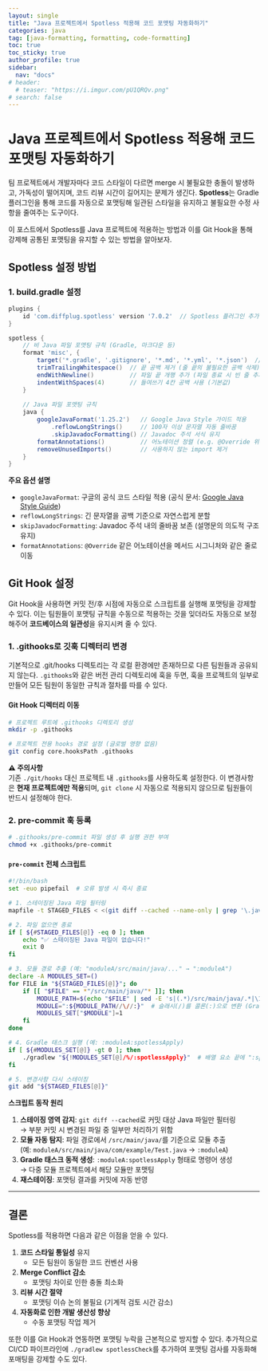```yaml
---
layout: single
title: "Java 프로젝트에서 Spotless 적용해 코드 포맷팅 자동화하기"
categories: java
tag: [java-formatting, formatting, code-formatting]
toc: true
toc_sticky: true
author_profile: true
sidebar:
  nav: "docs"
# header:
  # teaser: "https://i.imgur.com/pU1QRQv.png"
# search: false
---
```


# Java 프로젝트에서 Spotless 적용해 코드 포맷팅 자동화하기

팀 프로젝트에서 개발자마다 코드 스타일이 다르면 merge 시 불필요한 충돌이 발생하고, 가독성이 떨어지며, 코드 리뷰 시간이 길어지는 문제가 생긴다. **Spotless**는 Gradle 플러그인을 통해 코드를 자동으로 포맷팅해 일관된 스타일을 유지하고 불필요한 수정 사항을 줄여주는 도구이다.

이 포스트에서 Spotless를 Java 프로젝트에 적용하는 방법과 이를 Git Hook을 통해 강제해 공통된 포맷팅을 유지할 수 있는 방법을 알아보자.

## Spotless 설정 방법

### 1. build.gradle 설정

```groovy
plugins {
    id 'com.diffplug.spotless' version '7.0.2'  // Spotless 플러그인 추가
}

spotless {
    // 비 Java 파일 포맷팅 규칙 (Gradle, 마크다운 등)
    format 'misc', {
        target('*.gradle', '.gitignore', '*.md', '*.yml', '*.json')  // 대상 파일 지정
        trimTrailingWhitespace()  // 끝 공백 제거 (줄 끝의 불필요한 공백 삭제)
        endWithNewline()          // 파일 끝 개행 추가 (파일 종료 시 빈 줄 추가)
        indentWithSpaces(4)       // 들여쓰기 4칸 공백 사용 (기본값)
    }
    
    // Java 파일 포맷팅 규칙
    java {
        googleJavaFormat('1.25.2')   // Google Java Style 가이드 적용
            .reflowLongStrings()     // 100자 이상 문자열 자동 줄바꿈
            .skipJavadocFormatting() // Javadoc 주석 서식 유지
        formatAnnotations()          // 어노테이션 정렬 (e.g. @Override 위치 통일)
        removeUnusedImports()        // 사용하지 않는 import 제거
    }
}
```

**주요 옵션 설명**  
- `googleJavaFormat`: 구글의 공식 코드 스타일 적용 (공식 문서: [Google Java Style Guide](https://google.github.io/styleguide/javaguide.html))
- `reflowLongStrings`: 긴 문자열을 공백 기준으로 자연스럽게 분할
- `skipJavadocFormatting`: Javadoc 주석 내의 줄바꿈 보존 (설명문의 의도적 구조 유지)
- `formatAnnotations`: `@Override` 같은 어노테이션을 메서드 시그니처와 같은 줄로 이동

## Git Hook 설정

Git Hook을 사용하면 커밋 전/후 시점에 자동으로 스크립트를 실행해 포맷팅을 강제할 수 있다. 이는 팀원들이 포맷팅 규칙을 수동으로 적용하는 것을 잊더라도 자동으로 보정해주어 **코드베이스의 일관성**을 유지시켜 줄 수 있다.

### 1. .githooks로 깃훅 디렉터리 변경

기본적으로 .git/hooks 디렉토리는 각 로컬 환경에만 존재하므로 다른 팀원들과 공유되지 않는다. `.githooks`와 같은 버전 관리 디렉토리에 훅을 두면, 훅을 프로젝트의 일부로 만들어 모든 팀원이 동일한 규칙과 절차를 따를 수 있다.

#### Git Hook 디렉터리 이동

```bash
# 프로젝트 루트에 .githooks 디렉토리 생성
mkdir -p .githooks

# 프로젝트 전용 hooks 경로 설정 (글로벌 영향 없음)
git config core.hooksPath .githooks
```

**⚠️ 주의사항**  
기존 `./git/hooks` 대신 프로젝트 내 `.githooks`를 사용하도록 설정한다. 이 변경사항은 **현재 프로젝트에만 적용**되며, `git clone` 시 자동으로 적용되지 않으므로 팀원들이 반드시 설정해야 한다.

### 2. pre-commit 훅 등록

```bash
# .githooks/pre-commit 파일 생성 후 실행 권한 부여
chmod +x .githooks/pre-commit
```

#### `pre-commit` 전체 스크립트

```bash
#!/bin/bash
set -euo pipefail  # 오류 발생 시 즉시 종료

# 1. 스테이징된 Java 파일 필터링
mapfile -t STAGED_FILES < <(git diff --cached --name-only | grep '\.java$')

# 2. 파일 없으면 종료
if [ ${#STAGED_FILES[@]} -eq 0 ]; then
    echo "✅ 스테이징된 Java 파일이 없습니다!"
    exit 0
fi

# 3. 모듈 경로 추출 (예: "moduleA/src/main/java/..." → ":moduleA")
declare -A MODULES_SET=()
for FILE in "${STAGED_FILES[@]}"; do
    if [[ "$FILE" == *"/src/main/java/"* ]]; then
        MODULE_PATH=$(echo "$FILE" | sed -E 's|(.*)/src/main/java/.*|\1|')
        MODULE=":${MODULE_PATH//\//:}"  # 슬래시(/)를 콜론(:)으로 변환 (Gradle 서브모듈 형식)
        MODULES_SET["$MODULE"]=1
    fi
done

# 4. Gradle 태스크 실행 (예: :moduleA:spotlessApply)
if [ ${#MODULES_SET[@]} -gt 0 ]; then
    ./gradlew "${!MODULES_SET[@]/%/:spotlessApply}"  # 배열 요소 끝에 ":spotlessApply" 추가
fi

# 5. 변경사항 다시 스테이징
git add "${STAGED_FILES[@]}"
```

**스크립트 동작 원리**  
1. **스테이징 영역 감지**: `git diff --cached`로 커밋 대상 Java 파일만 필터링  
   → 부분 커밋 시 변경된 파일 중 일부만 처리하기 위함
2. **모듈 자동 탐지**: 파일 경로에서 `/src/main/java/`를 기준으로 모듈 추출  
   (예: `moduleA/src/main/java/com/example/Test.java` → `:moduleA`)
3. **Gradle 태스크 동적 생성**: `:moduleA:spotlessApply` 형태로 명령어 생성  
   → 다중 모듈 프로젝트에서 해당 모듈만 포맷팅
4. **재스테이징**: 포맷팅 결과를 커밋에 자동 반영

---

## 결론

Spotless를 적용하면 다음과 같은 이점을 얻을 수 있다.

1. **코드 스타일 통일성** 유지  
   - 모든 팀원이 동일한 코드 컨벤션 사용
2. **Merge Conflict 감소**  
   - 포맷팅 차이로 인한 충돌 최소화
3. **리뷰 시간 절약**  
   - 포맷팅 이슈 논의 불필요 (기계적 검토 시간 감소)
4. **자동화로 인한 개발 생산성 향상**  
   - 수동 포맷팅 작업 제거

또한 이를 Git Hook과 연동하면 포맷팅 누락을 근본적으로 방지할 수 있다. 추가적으로  CI/CD 파이프라인에 `./gradlew spotlessCheck`를 추가하여 포맷팅 검사를 자동화해 포매팅을 강제할 수도 있다.
